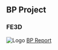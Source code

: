 ## BP Project
### FE3D
![Logo](https://FE3D.github.io/logo.png)
[BP Report](https://FE3D.github.io/report.pdf)
